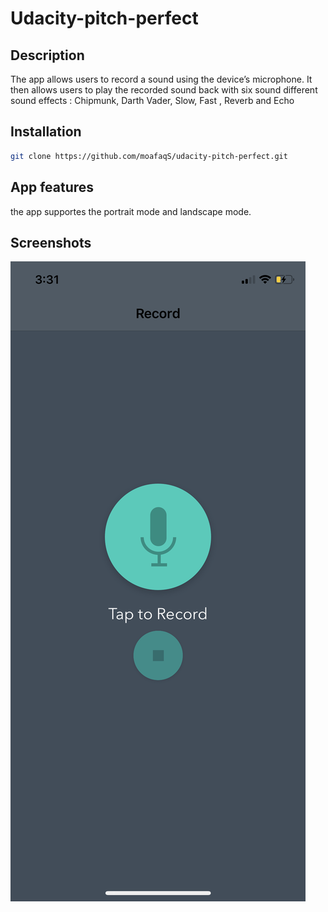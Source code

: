 # Udacity-pitch-perfect

## Description 
The app allows users to record a sound using the device’s microphone. It then allows users to play the recorded sound back 
with six sound different sound effects : Chipmunk, Darth Vader, Slow, Fast , Reverb and Echo 


## Installation
```bash
git clone https://github.com/moafaqS/udacity-pitch-perfect.git
```

## App features

the app supportes the portrait mode and landscape mode. 

## Screenshots

![RecordSoundsViewController](https://raw.githubusercontent.com/moafaqS/udacity-pitch-perfect/udacity-pitch-perfect/screenshots/IMG_1545.PNG)






